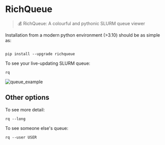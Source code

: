 # RichQueue

> 💰 RichQueue: A colourful and pythonic SLURM queue viewer

Installation from a modern python environment (>3.10) should be as simple as:

```shell

pip install --upgrade richqueue
```

To see your live-updating SLURM queue:

```shell
rq
```

![queue_example](https://github.com/user-attachments/assets/d99ca5e9-7675-4853-ab28-2d7b4da855f2)

## Other options

To see more detail:

```rq --long```

To see someone else's queue:

```rq --user USER```
